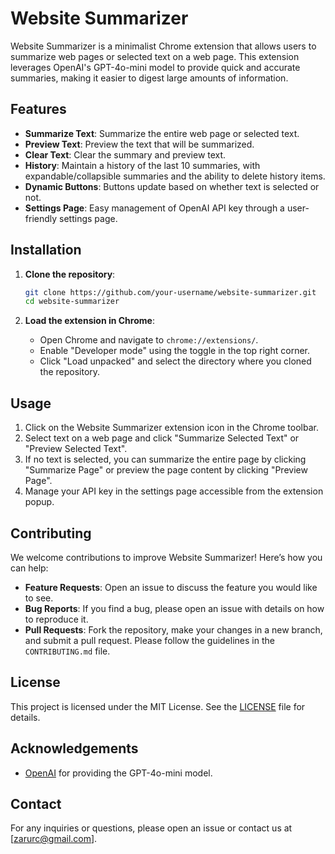 # Website Summarizer

Website Summarizer is a minimalist Chrome extension that allows users to summarize web pages or selected text on a web page. This extension leverages OpenAI's GPT-4o-mini model to provide quick and accurate summaries, making it easier to digest large amounts of information.

## Features

- **Summarize Text**: Summarize the entire web page or selected text.
- **Preview Text**: Preview the text that will be summarized.
- **Clear Text**: Clear the summary and preview text.
- **History**: Maintain a history of the last 10 summaries, with expandable/collapsible summaries and the ability to delete history items.
- **Dynamic Buttons**: Buttons update based on whether text is selected or not.
- **Settings Page**: Easy management of OpenAI API key through a user-friendly settings page.

## Installation

1. **Clone the repository**:
    ```sh
    git clone https://github.com/your-username/website-summarizer.git
    cd website-summarizer
    ```

2. **Load the extension in Chrome**:
    - Open Chrome and navigate to `chrome://extensions/`.
    - Enable "Developer mode" using the toggle in the top right corner.
    - Click "Load unpacked" and select the directory where you cloned the repository.

## Usage

1. Click on the Website Summarizer extension icon in the Chrome toolbar.
2. Select text on a web page and click "Summarize Selected Text" or "Preview Selected Text".
3. If no text is selected, you can summarize the entire page by clicking "Summarize Page" or preview the page content by clicking "Preview Page".
4. Manage your API key in the settings page accessible from the extension popup.

## Contributing

We welcome contributions to improve Website Summarizer! Here’s how you can help:

- **Feature Requests**: Open an issue to discuss the feature you would like to see.
- **Bug Reports**: If you find a bug, please open an issue with details on how to reproduce it.
- **Pull Requests**: Fork the repository, make your changes in a new branch, and submit a pull request. Please follow the guidelines in the `CONTRIBUTING.md` file.

## License

This project is licensed under the MIT License. See the [LICENSE](LICENSE) file for details.

## Acknowledgements

- [OpenAI](https://www.openai.com) for providing the GPT-4o-mini model.

## Contact

For any inquiries or questions, please open an issue or contact us at [zarurc@gmail.com].
